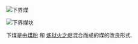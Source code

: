 ![下界煤](item:betterwithmods:material@1)

![下界煤块](block:betterwithmods:aesthetic@13)

下煤是由[煤粉](carbon_dust.md) 和 [炼狱火之烬](hellfire_dust.md)混合而成的煤的改良形式.
